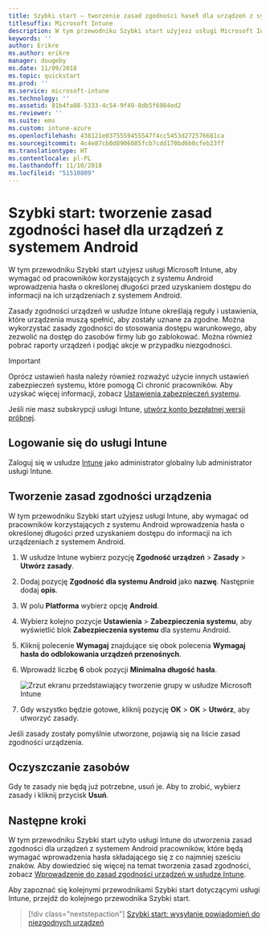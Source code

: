 ```yaml
---
title: Szybki start — tworzenie zasad zgodności haseł dla urządzeń z systemem Android
titlesuffix: Microsoft Intune
description: W tym przewodniku Szybki start użyjesz usługi Microsoft Intune do ustawienia długości hasła wymaganej w przypadku urządzeń z systemem Android.
keywords: ''
author: Erikre
ms.author: erikre
manager: dougeby
ms.date: 11/09/2018
ms.topic: quickstart
ms.prod: ''
ms.service: microsoft-intune
ms.technology: ''
ms.assetid: 81b4fa08-5333-4c54-9f49-8db5f6984ed2
ms.reviewer: ''
ms.suite: ems
ms.custom: intune-azure
ms.openlocfilehash: 438121e0375559455547f4cc5453d272576681ca
ms.sourcegitcommit: 4c4e87cb0d8906085fcb7cdd170bd6b0cfeb23ff
ms.translationtype: HT
ms.contentlocale: pl-PL
ms.lasthandoff: 11/10/2018
ms.locfileid: "51510809"
---
```

# <a name="quickstart-create-a-password-compliance-policy-for-android-devices"></a>Szybki start: tworzenie zasad zgodności haseł dla urządzeń z systemem Android

W tym przewodniku Szybki start użyjesz usługi Microsoft Intune, aby wymagać od pracowników korzystających z systemu Android wprowadzenia hasła o określonej długości przed uzyskaniem dostępu do informacji na ich urządzeniach z systemem Android. 

Zasady zgodności urządzeń w usłudze Intune określają reguły i ustawienia, które urządzenia muszą spełnić, aby zostały uznane za zgodne. Można wykorzystać zasady zgodności do stosowania dostępu warunkowego, aby zezwolić na dostęp do zasobów firmy lub go zablokować. Można również pobrać raporty urządzeń i podjąć akcje w przypadku niezgodności.

> [!IMPORTANT]
> Oprócz ustawień hasła należy również rozważyć użycie innych ustawień zabezpieczeń systemu, które pomogą Ci chronić pracowników. Aby uzyskać więcej informacji, zobacz [Ustawienia zabezpieczeń systemu](compliance-policy-create-android-for-work.md#system-security-settings).

Jeśli nie masz subskrypcji usługi Intune, [utwórz konto bezpłatnej wersji próbnej](free-trial-sign-up.md).

## <a name="sign-in-to-intune"></a>Logowanie się do usługi Intune

Zaloguj się w usłudze [Intune](https://aka.ms/intuneportal) jako administrator globalny lub administrator usługi Intune. 

## <a name="create-a-device-compliance-policy"></a>Tworzenie zasad zgodności urządzenia

W tym przewodniku Szybki start użyjesz usługi Intune, aby wymagać od pracowników korzystających z systemu Android wprowadzenia hasła o określonej długości przed uzyskaniem dostępu do informacji na ich urządzeniach z systemem Android.

1. W usłudze Intune wybierz pozycję **Zgodność urządzeń** > **Zasady** > **Utwórz zasady**.
2. Dodaj pozycję **Zgodność dla systemu Android** jako **nazwę**. Następnie dodaj **opis**.
3. W polu **Platforma** wybierz opcję **Android**. 
4. Wybierz kolejno pozycje **Ustawienia** > **Zabezpieczenia systemu**, aby wyświetlić blok **Zabezpieczenia systemu** dla systemu Android.
5. Kliknij polecenie **Wymagaj** znajdujące się obok polecenia **Wymagaj hasła do odblokowania urządzeń przenośnych**.
6. Wprowadź liczbę **6** obok pozycji **Minimalna długość hasła**. 

    ![Zrzut ekranu przedstawiający tworzenie grupy w usłudze Microsoft Intune](media/quickstart-set-password-length-android/quickstart-set-password-length-android-01.png)

7. Gdy wszystko będzie gotowe, kliknij pozycję **OK** > **OK** > **Utwórz**, aby utworzyć zasady.

Jeśli zasady zostały pomyślnie utworzone, pojawią się na liście zasad zgodności urządzenia. 

## <a name="clean-up-resources"></a>Oczyszczanie zasobów

Gdy te zasady nie będą już potrzebne, usuń je. Aby to zrobić, wybierz zasady i kliknij przycisk **Usuń**.

## <a name="next-steps"></a>Następne kroki

W tym przewodniku Szybki start użyto usługi Intune do utworzenia zasad zgodności dla urządzeń z systemem Android pracowników, które będą wymagać wprowadzenia hasła składającego się z co najmniej sześciu znaków. Aby dowiedzieć się więcej na temat tworzenia zasad zgodności, zobacz [Wprowadzenie do zasad zgodności urządzeń w usłudze Intune](device-compliance-get-started.md).

Aby zapoznać się kolejnymi przewodnikami Szybki start dotyczącymi usługi Intune, przejdź do kolejnego przewodnika Szybki start.

> [!div class="nextstepaction"]
> [Szybki start: wysyłanie powiadomień do niezgodnych urządzeń](quickstart-send-notification.md)
